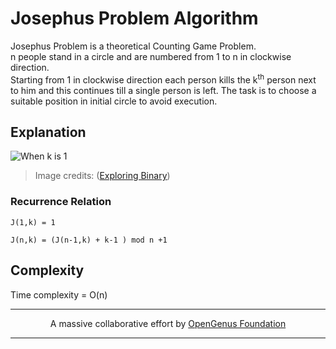 # Josephus Problem Algorithm

Josephus Problem is a theoretical Counting Game Problem.  
n people stand in a circle and are numbered from 1 to n in clockwise direction.  
Starting from 1 in clockwise direction each person kills the k<sup>th</sup> person next to him and this continues till
a single person is left. The task is to choose a suitable position in initial circle to avoid execution.

## Explanation

![When k is 1](http://www.exploringbinary.com/wp-content/uploads/Josephus8.png)
>Image credits: ([Exploring Binary](http://www.exploringbinary.com/powers-of-two-in-the-josephus-problem/))

### Recurrence Relation 

`J(1,k) = 1`

`J(n,k) = (J(n-1,k) + k-1 ) mod n +1`

## Complexity

Time complexity = O(n)

---
<p align="center">
	A massive collaborative effort by <a href="https://github.com/OpenGenus/cosmos">OpenGenus Foundation</a> 
</p>

---
